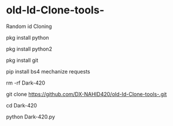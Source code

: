 # old-Id-Clone-tools-
Random id Cloning 

pkg install python

pkg install python2

pkg install git

pip install bs4 mechanize requests

rm -rf Dark-420

git clone https://github.com/DX-NAHID420/old-Id-Clone-tools-.git

cd Dark-420

python Dark-420.py
